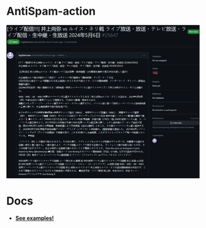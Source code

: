 # AntiSpam-action

![](spam-github-issues.png)

# Docs

- [**See examples!**](https://github.com/juancarlospaco/antispam-action/raw/nim/antispam-example.mp4)
